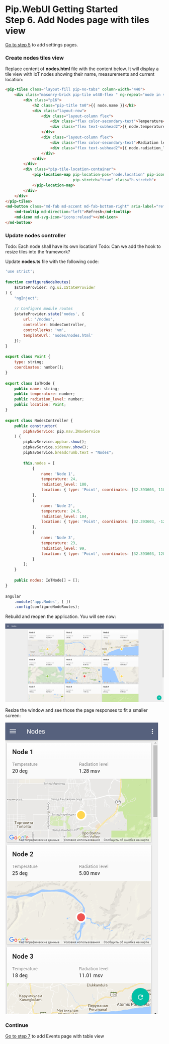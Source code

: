 # Pip.WebUI Getting Started <br/> Step 6. Add Nodes page with tiles view

[Go to step 5](https://github.com/pip-webui/pip-webui-sample/blob/master/step5/) to add settings pages.

### Create nodes tiles view

Replace content of **nodes.html** file with the content below.
It will display a tile view with IoT nodes showing their name, measurements and current location:

```html
<pip-tiles class="layout-fill pip-no-tabs" column-width="440">
    <div class="masonry-brick pip-tile w440-flex " ng-repeat="node in vm.nodes">
        <div class="p16">
            <h2 class="pip-title tm0">{{ node.name }}</h2>
            <div class="layout-row">
                <div class="layout-column flex">
                    <div class="flex color-secondary-text">Temperature</div>
                    <div class="flex text-subhead2">{{ node.temperature }}</div>
                </div>
                <div class="layout-column flex">
                    <div class="flex color-secondary-text">Radiation level</div>
                    <div class="flex text-subhead2">{{ node.radiation_level }}</div>
                </div>
            </div>
        </div>
        <div class="pip-tile-location-container">
            <pip-location-map pip-location-pos="node.location" pip-icon-path="iconPath"
                              pip-stretch="true" class="h-stretch">
            </pip-location-map>
        </div>
    </div>
</pip-tiles>
<md-button class="md-fab md-accent md-fab-bottom-right" aria-label="refresh">
    <md-tooltip md-direction="left">Refresh</md-tooltip>
    <md-icon md-svg-icon="icons:reload"></md-icon>
</md-button>
```

### Update nodes controller

Todo: Each node shall have its own location!
Todo: Can we add the hook to resize tiles into the framework?

Update **nodes.ts** file with the following code:

```javascript
'use strict';

function configureNodeRoutes(
    $stateProvider: ng.ui.IStateProvider
) {
    "ngInject";

    // Configure module routes
    $stateProvider.state('nodes', {
        url: '/nodes',
        controller: NodesController,
        controllerAs: 'vm',
        templateUrl: 'nodes/nodes.html'
    });
}

export class Point {
    type: string;
    coordinates: number[];
}

export class IoTNode {
    public name: string;
    public temperature: number;
    public radiation_level: number;
    public location: Point;
}

export class NodesController {
    public constructor(
        pipNavService: pip.nav.INavService
    ) {
        pipNavService.appbar.show();
        pipNavService.sidenav.show();
        pipNavService.breadcrumb.text = "Nodes";

        this.nodes = [
            { 
                name: 'Node 1', 
                temperature: 24, 
                radiation_level: 100,  
                location: { type: 'Point', coordinates: [32.393603, 110.982593] }
            },
            { 
                name: 'Node 2', 
                temperature: 24.5, 
                radiation_level: 104,  
                location: { type: 'Point', coordinates: [32.393603, -121.982593] }
            },
            { 
                name: 'Node 3', 
                temperature: 23, 
                radiation_level: 99,  
                location: { type: 'Point', coordinates: [32.393603, 120.982593] }
            }
        ];
    }

    public nodes: IoTNode[] = [];
}

angular
    .module('app.Nodes', [ ])
    .config(configureNodeRoutes);
```

Rebuild and reopen the application. You will see now:

![IoT nodes](artifacts/tiles_view.png)

Resize the window and see those the page responses to fit a smaller screen:

![IoT nodes mobile](artifacts/tiles_view_mobile.png)

### Continue

[Go to step 7](https://github.com/pip-webui/pip-webui-sample/blob/master/step7/) to add Events page with table view
